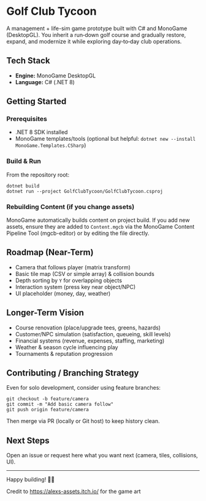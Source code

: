 # Golf Club Tycoon

A management + life-sim game prototype built with C# and MonoGame (DesktopGL). You inherit a run‑down golf course and gradually restore, expand, and modernize it while exploring day‑to‑day club operations.

## Tech Stack
- **Engine:** MonoGame DesktopGL
- **Language:** C# (.NET 8)

## Getting Started
### Prerequisites
- .NET 8 SDK installed
- MonoGame templates/tools (optional but helpful: `dotnet new --install MonoGame.Templates.CSharp`)

### Build & Run
From the repository root:
```
dotnet build
dotnet run --project GolfClubTycoon/GolfClubTycoon.csproj
```

### Rebuilding Content (if you change assets)
MonoGame automatically builds content on project build. If you add new assets, ensure they are added to `Content.mgcb` via the MonoGame Content Pipeline Tool (mgcb-editor) or by editing the file directly.

## Roadmap (Near-Term)
- Camera that follows player (matrix transform)
- Basic tile map (CSV or simple array) & collision bounds
- Depth sorting by `Y` for overlapping objects
- Interaction system (press key near object/NPC)
- UI placeholder (money, day, weather)

## Longer-Term Vision
- Course renovation (place/upgrade tees, greens, hazards)
- Customer/NPC simulation (satisfaction, queueing, skill levels)
- Financial systems (revenue, expenses, staffing, marketing)
- Weather & season cycle influencing play
- Tournaments & reputation progression

## Contributing / Branching Strategy
Even for solo development, consider using feature branches:
```
git checkout -b feature/camera
git commit -m "Add basic camera follow"
git push origin feature/camera
```
Then merge via PR (locally or Git host) to keep history clean.

## Next Steps
Open an issue or request here what you want next (camera, tiles, collisions, UI).

---
Happy building! 🏌️‍♂️

Credit to https://alexs-assets.itch.io/ for the game art
